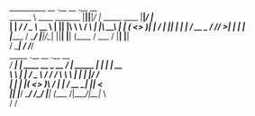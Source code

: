 __________                  __ .__   __                     .__   __    
\______   \  ____ _______  |__||__|_/  |_ _____       ____  |__|_/  |_  
 |    |  _/ /  _ \\_  __ \ |  ||  |\   __\\__  \     / ___\ |  |\   __\ 
 |    |   \(  <_> )|  | \/ |  ||  | |  |   / __ \_  / /_/  >|  | |  |   
 |______  / \____/ |__|/\__|  ||__| |__|  (____  /  \___  / |__| |__|   
        \/             \______|                \/  /_____/              
  _____ .__                      __           .__    __                 
_/ ____\|  |    ____ __  _  __ _/  |_ _____   |  |  |  | __             
\   __\ |  |   /  _ \\ \/ \/ / \   __\\__  \  |  |  |  |/ /             
 |  |   |  |__(  <_> )\     /   |  |   / __ \_|  |__|    <              
 |__|   |____/ \____/  \/\_/    |__|  (____  /|____/|__|_ \             
                                           \/            \/             
